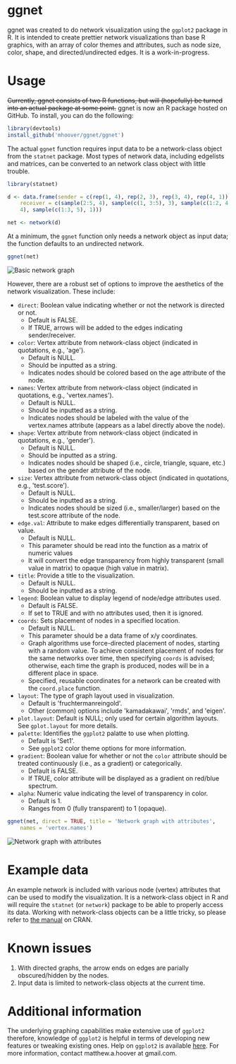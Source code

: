 # ggnet
ggnet was created to do network visualization using the `ggplot2` package in R. It is intended to create prettier network visualizations than base R graphics, with an array of color themes and attributes, such as node size, color, shape, and directed/undirected edges. It is a work-in-progress. 

# Usage
~~Currently, ggnet consists of two R functions, but will (hopefully) be turned into an actual package at some point.~~ ggnet is now an R package hosted on GitHub. To install, you can do the following:

```r
library(devtools)
install_github('mhoover/ggnet/ggnet')
```

The actual `ggnet` function requires input data to be a network-class object from the `statnet` package. Most types of network data, including edgelists and matrices, can be converted to an network class object with little trouble.

```r
library(statnet)

d <- data.frame(sender = c(rep(1, 4), rep(2, 3), rep(3, 4), rep(4, 1)), 
    receiver = c(sample(2:5, 4), sample(c(1, 3:5), 3), sample(c(1:2, 4:5), 
    4), sample(c(1:3, 5), 1)))

net <- network(d)
```

At a minimum, the `ggnet` function only needs a network object as input data; the function defaults to an undirected network.

```r
ggnet(net)
```

![Basic network graph](https://github.com/mhoover/ggnet/blob/master/images/basic_graph.jpg 'Basic network graph')

However, there are a robust set of options to improve the aesthetics of the network visualization. These include:
* `direct`: Boolean value indicating whether or not the network is directed or not.
  * Default is FALSE.
  * If TRUE, arrows will be added to the edges indicating sender/receiver.
* `color`: Vertex attribute from network-class object (indicated in quotations, e.g., 'age'). 
  * Default is NULL. 
  * Should be inputted as a string. 
  * Indicates nodes should be colored based on the age attribute of the node.
* `names`: Vertex attribute from network-class object (indicated in quotations, e.g., 'vertex.names'). 
  * Default is NULL. 
  * Should be inputted as a string. 
  * Indicates nodes should be labeled with the value of the vertex.names attribute (appears as a label directly above the node).
* `shape`: Vertex attribute from network-class object (indicated in quotations, e.g., 'gender'). 
  * Default is NULL. 
  * Should be inputted as a string. 
  * Indicates nodes should be shaped (i.e., circle, triangle, square, etc.) based on the gender attribute of the node.
* `size`: Vertex attribute from network-class object (indicated in quotations, e.g., 'test.score'). 
  * Default is NULL. 
  * Should be inputted as a string.
  * Indicates nodes should be sized (i.e., smaller/larger) based on the test.score attribute of the node.
* `edge.val`: Attribute to make edges differentially transparent, based on value. 
  * Default is NULL. 
  * This parameter should be read into the function as a matrix of numeric values 
  * It will convert the edge transparency from highly transparent (small value in matrix) to opaque (high value in matrix).
* `title`: Provide a title to the visualization. 
  * Default is NULL. 
  * Should be inputted as a string.
* `legend`: Boolean value to display legend of node/edge attributes used.
  * Default is FALSE.
  * If set to TRUE and with no attributes used, then it is ignored.
* `coords`: Sets placement of nodes in a specified location.
  * Default is NULL.
  * This parameter should be a data frame of x/y coordinates.
  * Graph algorithms use force-directed placement of nodes, starting with a random value. To achieve consistent placement of nodes for the same networks over time, then specifying `coords` is advised; otherwise, each time the graph is produced, nodes will be in a different place in space.
  * Specified, reusable coordinates for a network can be created with the `coord.place` function.
* `layout`: The type of graph layout used in visualization.
  * Default is 'fruchtermanreingold'.
  * Other (common) options include 'kamadakawai', 'rmds', and 'eigen'.
* `plot.layout`: Default is NULL; only used for certain algorithm layouts. See `gplot.layout` for more details.
* `palette`: Identifies the `ggplot2` palatte to use when plotting.
  * Default is 'Set1'.
  * See `ggplot2` color theme options for more information.
* `gradient`: Boolean value for whether or not the `color` attribute should be treated continuously (i.e., as a gradient) or categorically.
  * Default is FALSE.
  * If TRUE, color attribute will be displayed as a gradient on red/blue spectrum.
* `alpha`: Numeric value indicating the level of transparency in color.
  * Default is 1.
  * Ranges from 0 (fully transparent) to 1 (opaque).

```r
ggnet(net, direct = TRUE, title = 'Network graph with attributes', 
    names = 'vertex.names')
```

![Network graph with attributes](https://github.com/mhoover/ggnet/blob/master/images/attribute_graph.jpg 'Network graph with attributes')

# Example data
An example network is included with various node (vertex) attributes that can be used to modify the visualization. It is a network-class object in R and will require the `statnet` (or `network`) package to be able to properly access its data. Working with network-class objects can be a little tricky, so please refer to [the manual](https://cran.r-project.org/web/packages/network/network.pdf) on CRAN.

# Known issues
1. With directed graphs, the arrow ends on edges are parially obscured/hidden by the nodes. 
2. Input data is limited to network-class objects at the current time.

# Additional information
The underlying graphing capabilities make extensive use of `ggplot2` therefore, knowledge of `ggplot2` is helpful in terms of developing new features or tweaking existing ones. Help on `ggplot2` is available [here](http://docs.ggplot2.org/current). For more information, contact matthew.a.hoover at gmail.com.